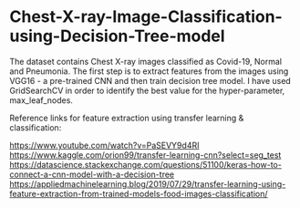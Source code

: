 # Chest-X-ray-Image-Classification-using-Decision-Tree-model
The dataset contains Chest X-ray images classified as Covid-19, Normal and Pneumonia. 
The first step is to extract features from the images using VGG16 - a pre-trained CNN and then train decision tree model. I have used GridSearchCV in order to identify the best value for the hyper-parameter, max_leaf_nodes.

Reference links for feature extraction using transfer learning & classification:

https://www.youtube.com/watch?v=PaSEVY9d4RI
https://www.kaggle.com/orion99/transfer-learning-cnn?select=seg_test
https://datascience.stackexchange.com/questions/51100/keras-how-to-connect-a-cnn-model-with-a-decision-tree
https://appliedmachinelearning.blog/2019/07/29/transfer-learning-using-feature-extraction-from-trained-models-food-images-classification/
